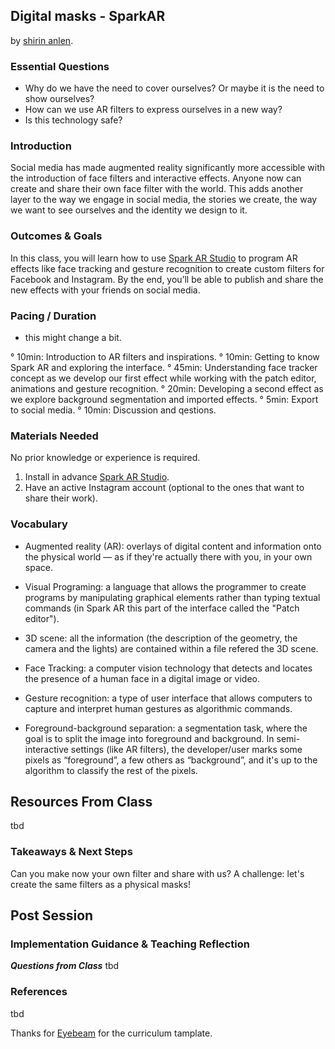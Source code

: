 ## Digital masks - SparkAR
by [shirin anlen](https://shirin.works).

### Essential Questions
- Why do we have the need to cover ourselves? Or maybe it is the need to show ourselves? 
- How can we use AR filters to express ourselves in a new way? 
- Is this technology safe?

### Introduction
Social media has made augmented reality significantly more accessible with the introduction of face filters and interactive effects. Anyone now can create and share their own face filter with the world. This adds another layer to the way we engage in social media, the stories we create, the way we want to see ourselves and the identity we design to it. 

### Outcomes & Goals
In this class, you will learn how to use [Spark AR Studio](https://sparkar.facebook.com/ar-studio/download/) to program AR effects like face tracking and gesture recognition to create custom filters for Facebook and Instagram. By the end, you’ll be able to publish and share the new effects with your friends on social media. 

### Pacing / Duration
* this might change a bit. 

° 10min: Introduction to AR filters and inspirations. 
° 10min: Getting to know Spark AR and exploring the interface.
° 45min: Understanding face tracker concept as we develop our first effect while working with the patch editor, animations and gesture recognition.
° 20min: Developing a second effect as we explore background segmentation and imported effects.
° 5min: Export to social media.
° 10min: Discussion and qestions.

### Materials Needed
No prior knowledge or experience is required.

1. Install in advance [Spark AR Studio](https://sparkar.facebook.com/ar-studio/download/).
2. Have an active Instagram account (optional to the ones that want to share their work).  

### Vocabulary
* Augmented reality (AR): overlays of digital content and information onto the physical world — as if they're actually there with you, in your own space. 

* Visual Programing: a language that allows the programmer to create programs by manipulating graphical elements rather than typing textual commands (in Spark AR this part of the interface called the "Patch editor"). 

* 3D scene: all the information (the description of the geometry, the camera and the lights) are contained within a file refered the 3D scene.

* Face Tracking: a computer vision technology that detects and locates the presence of a human face in a digital image or video.

* Gesture recognition: a type of user interface that allows computers to capture and interpret human gestures as algorithmic commands. 

* Foreground-background separation: a segmentation task, where the goal is to split the image into foreground and background. In semi-interactive settings (like AR filters), the developer/user marks some pixels as “foreground”, a few others as “background”, and it's up to the algorithm to classify the rest of the pixels.

## Resources From Class
tbd

### Takeaways & Next Steps
Can you make now your own filter and share with us?
A challenge: let's create the same filters as a physical masks! 

## Post Session

### Implementation Guidance &  Teaching Reflection
***Questions from Class***
tbd

### References
tbd


Thanks for [Eyebeam](http://www.eyebeam.org) for the curriculum tamplate.
